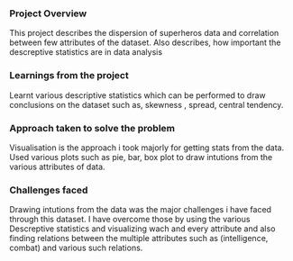 ### Project Overview

 This project describes the dispersion of superheros data and correlation between few attributes of the dataset. Also describes, how important the descreptive statistics are in data analysis


### Learnings from the project

 Learnt various descriptive statistics which can be performed to draw conclusions on the dataset such as, skewness , spread, central tendency. 


### Approach taken to solve the problem

 Visualisation is the approach i took majorly for getting stats from the data. Used various plots such as pie, bar, box plot to draw intutions from the various attributes of data.


### Challenges faced

 Drawing intutions from the data was the major challenges i have faced through this dataset. I have overcome those by using the various Descreptive statistics and visualizing wach and every attribute and also finding relations between the multiple attributes such as (intelligence, combat) and various such relations.


